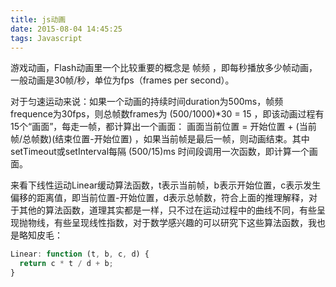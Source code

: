 ```yaml
---
title: js动画
date: 2015-08-04 14:45:25
tags: Javascript
---
```

游戏动画，Flash动画里一个比较重要的概念是 帧频 ，即每秒播放多少帧动画，一般动画是30帧/秒，单位为fps（frames per second）。

对于匀速运动来说：如果一个动画的持续时间duration为500ms，帧频frequence为30fps，则总帧数frames为 (500/1000)*30 = 15 ，即该动画过程有15个“画面”，每走一帧，都计算出一个画面： 画面当前位置 = 开始位置 + (当前帧/总帧数)(结束位置-开始位置) ，如果当前帧是最后一帧，则动画结束。其中setTimeout或setInterval每隔 (500/15)ms 时间段调用一次函数，即计算一个画面。

来看下线性运动Linear缓动算法函数，t表示当前帧，b表示开始位置，c表示发生偏移的距离值，即当前位置-开始位置，d表示总帧数，符合上面的推理解释，对于其他的算法函数，道理其实都是一样，只不过在运动过程中的曲线不同，有些呈现抛物线，有些呈现线性指数，对于数学感兴趣的可以研究下这些算法函数，我也是略知皮毛：

```js
Linear: function (t, b, c, d) {
  return c * t / d + b;
}
```